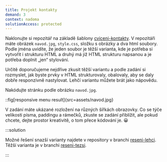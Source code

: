 ```yaml
---
title: Projekt kontakty
demand: 3
context: nadoma
solutionAccess: protected
---
```


Naklonujte si repozitář na základě šablony [cviceni-kontakty](https://github.com/Czechitas-podklady-WEB/cviceni-kontakty).
V repozitáři máte obrázek `navod.jpg`, `style.css`, složku s obrázky a dva html soubory.
Podle jména uvidíte, že jeden soubor je těžší varianta, kde je potřeba si vytvořit i strukturu HTML a druhý má již HTML strukturu napsanou a je potřeba doplnit „jen“ stylování.

Určitě doporučujeme nejdříve zkusit těžší variantu a podle zadání si rozmyslet, jak byste prvky v HTML strukturovaly, obalovaly, aby se daly dobře responzivně nastylovat.
Lehčí variantu můžete brát jako nápovědu.

Nakódujte stránku podle obrázku `navod.jpg`.

::fig[responsive menu result]{src=assets/navod.jpg}

V zadání máte ukázané rozložení na různých šířkách obrazovky.
Co se týče velikosti písma, paddingu a rámečků, zkuste se zadání přiblížit, ale pokud chcete, dejte prostor kreativitě, o tom přece kódování je. 😀

:::solution

Možné řešení snazší varianty najdete v repository v branchi [reseni-lehci](https://github.com/Czechitas-podklady-WEB/cviceni-kontakty/tree/reseni-lehci). Těžší varianta je v branchi [reseni-tezsi](https://github.com/Czechitas-podklady-WEB/cviceni-kontakty/tree/reseni-tezsi).

:::

